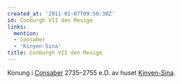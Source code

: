 ```yaml
---
created_at: '2011-01-07T09:50:30Z'
id: Conburgh VII den Mesige
links:
  mention:
  - Consaber
  - 'Kinyen-Sina'
title: Conburgh VII den Mesige
---
```


Konung i [Consaber] 2735–2755 e.D. av huset [Kinyen-Sina].

  [Consaber]: Consaber
  [Kinyen-Sina]: Kinyen-Sina
